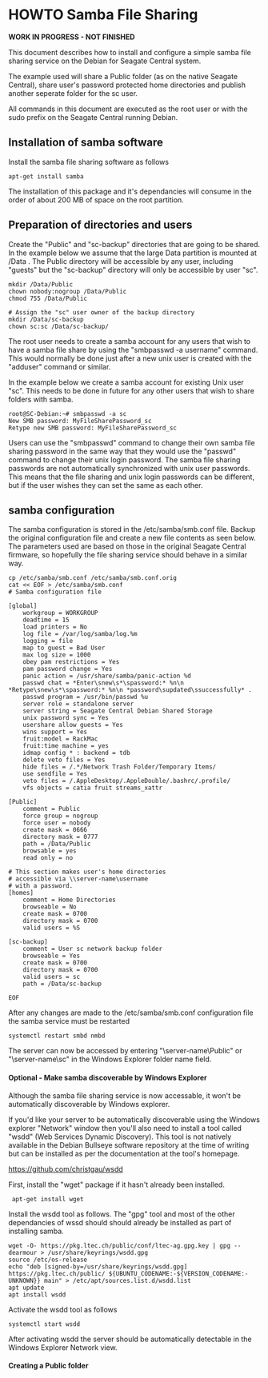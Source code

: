 # HOWTO Samba File Sharing

**WORK IN PROGRESS - NOT FINISHED**

This document describes how to install and configure a simple
samba file sharing service on the Debian for Seagate Central system.

The example used will share a Public folder (as on the native 
Seagate Central), share user's password protected home directories
and publish another seperate folder for the sc user.

All commands in this document are executed as the root user or with the
sudo prefix on the Seagate Central running Debian. 

## Installation of samba software
Install the samba file sharing software as follows

    apt-get install samba
    
The installation of this package and it's dependancies will consume in the
order of about 200 MB of space on the root partition.

## Preparation of directories and users   
Create the "Public" and "sc-backup" directories that are going to be shared. 
In the example below we assume that the large Data partition is mounted at
/Data . The Public directory will be accessible by any user, including "guests"
but the "sc-backup" directory will only be accessible by user "sc".

    mkdir /Data/Public
    chown nobody:nogroup /Data/Public
    chmod 755 /Data/Public
    
    # Assign the "sc" user owner of the backup directory
    mkdir /Data/sc-backup
    chown sc:sc /Data/sc-backup/
    
The root user needs to create a samba account for any users that wish
to have a samba file share by using the "smbpasswd -a username" command.
This would normally be done just after a new unix user is created with
the "adduser" command or similar.

In the example below we create a samba account for existing Unix user "sc".
This needs to be done in future for any other users that wish to share
folders with samba.

    root@SC-Debian:~# smbpasswd -a sc
    New SMB password: MyFileSharePassword_sc
    Retype new SMB password: MyFileSharePassword_sc

Users can use the "smbpasswd" command to change their own samba file
sharing password in the same way that they would use the "passwd" command 
to change their unix login password. The samba file sharing passwords are
not automatically synchronized with unix user passwords. This means that
the file sharing and unix login passwords can be different, but if the
user wishes they can set the same as each other.

## samba configuration
The samba configuration is stored in the /etc/samba/smb.conf file.
Backup the original configuration file and create a new file contents
as seen below. The parameters used are based on those in the original
Seagate Central firmware, so hopefully the file sharing service should
behave in a similar way.

    cp /etc/samba/smb.conf /etc/samba/smb.conf.orig
    cat << EOF > /etc/samba/smb.conf
    # Samba configuration file
    
    [global]
        workgroup = WORKGROUP
        deadtime = 15
        load printers = No
        log file = /var/log/samba/log.%m
        logging = file
        map to guest = Bad User
        max log size = 1000
        obey pam restrictions = Yes
        pam password change = Yes
        panic action = /usr/share/samba/panic-action %d
        passwd chat = *Enter\snew\s*\spassword:* %n\n *Retype\snew\s*\spassword:* %n\n *password\supdated\ssuccessfully* .
        passwd program = /usr/bin/passwd %u
        server role = standalone server
        server string = Seagate Central Debian Shared Storage
        unix password sync = Yes
        usershare allow guests = Yes
        wins support = Yes
        fruit:model = RackMac
        fruit:time machine = yes
        idmap config * : backend = tdb
        delete veto files = Yes
        hide files = /.*/Network Trash Folder/Temporary Items/
        use sendfile = Yes
        veto files = /.AppleDesktop/.AppleDouble/.bashrc/.profile/
        vfs objects = catia fruit streams_xattr

    [Public]
        comment = Public
        force group = nogroup
        force user = nobody
        create mask = 0666
        directory mask = 0777
        path = /Data/Public
        browsable = yes
        read only = no
        
    # This section makes user's home directories 
    # accessible via \\server-name\username 
    # with a password. 
    [homes]
        comment = Home Directories
        browseable = No
        create mask = 0700
        directory mask = 0700
        valid users = %S
        
    [sc-backup]
        comment = User sc network backup folder
        browseable = Yes
        create mask = 0700
        directory mask = 0700
        valid users = sc
        path = /Data/sc-backup
     
    EOF   

After any changes are made to the /etc/samba/smb.conf configuration file
the samba service must be restarted

    systemctl restart smbd nmbd


The server can now be accessed by entering "\\server-name\Public" or
"\\server-name\sc" in the Windows Explorer folder name field.

#### Optional - Make samba discoverable by Windows Explorer
Although the samba file sharing service is now accessable, it won't be
automatically discoverable by Windows explorer. 

If you'd like your server to be automatically discoverable using the
Windows explorer "Network" window then you'll also need to install a tool
called "wsdd" (Web Services Dynamic Discovery). This tool is not natively
available in the Debian Bullseye software repository at the time of writing
but can be installed as per the documentation at the tool's homepage.

https://github.com/christgau/wsdd

First, install the "wget" package if it hasn't already been installed.

     apt-get install wget

Install the wsdd tool as follows. The "gpg" tool and most of the other
dependancies of wssd should should already be installed as part of
installing samba.

    wget -O- https://pkg.ltec.ch/public/conf/ltec-ag.gpg.key | gpg --dearmour > /usr/share/keyrings/wsdd.gpg
    source /etc/os-release
    echo "deb [signed-by=/usr/share/keyrings/wsdd.gpg] https://pkg.ltec.ch/public/ ${UBUNTU_CODENAME:-${VERSION_CODENAME:-UNKNOWN}} main" > /etc/apt/sources.list.d/wsdd.list
    apt update
    apt install wsdd
    
Activate the wsdd tool as follows

    systemctl start wsdd
     
After activating wsdd the server should be automatically detectable in the
Windows Explorer Network view.

#### Creating a Public folder

